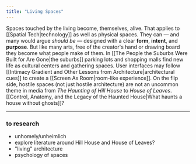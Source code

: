 ```yaml
---
title: "Living Spaces"
---
```

Spaces touched by the living become, themselves, alive. That applies to [[Spatial Tech|technology]] as well as physical spaces. They can — and many would argue *should be* — designed with a clear **form**, **intent**, and **purpose**. But like many arts, free of the creator's hand or drawing board they become what people make of them. In [[The People the Suburbs Were Built for Are Gone|the suburbs]] parking lots and shopping malls find new life as cultural centers and gathering spaces. User interfaces may follow [[Intimacy Gradient and Other Lessons from Architecture|architectural cues]] to create a [[Screen As Room|room-like experience]]. On the flip side, hostile spaces (not just hostile architecture) are not an uncommon theme in media from *The Haunting of Hill House* to *House of Leaves*. [[Control, Anatomy, and the Legacy of the Haunted House|What haunts a house without ghosts]]?

-----

### to research

  - unhomely/unheimlich
  - explore literature around Hill House and House of Leaves?
  - "living" architecture
  - psychology of spaces
